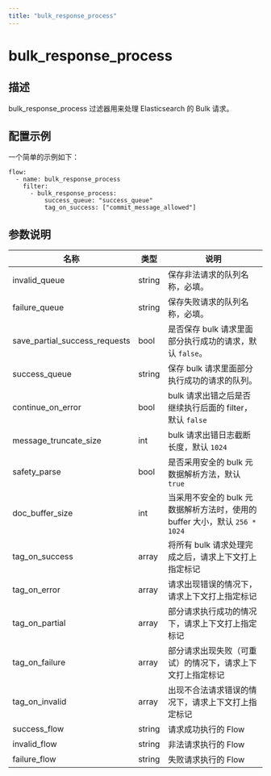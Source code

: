 ```yaml
---
title: "bulk_response_process"
---
```


# bulk_response_process

## 描述

bulk_response_process 过滤器用来处理 Elasticsearch 的 Bulk 请求。

## 配置示例

一个简单的示例如下：

```
flow:
  - name: bulk_response_process
    filter:
      - bulk_response_process:
          success_queue: "success_queue"
          tag_on_success: ["commit_message_allowed"]
```

## 参数说明

| 名称                          | 类型   | 说明                                                                        |
| ----------------------------- | ------ | --------------------------------------------------------------------------- |
| invalid_queue                 | string | 保存非法请求的队列名称，必填。                                              |
| failure_queue                 | string | 保存失败请求的队列名称，必填。                                              |
| save_partial_success_requests | bool   | 是否保存 bulk 请求里面部分执行成功的请求，默认 `false`。                    |
| success_queue                 | string | 保存 bulk 请求里面部分执行成功的请求的队列。                                |
| continue_on_error             | bool   | bulk 请求出错之后是否继续执行后面的 filter，默认 `false`                    |
| message_truncate_size         | int    | bulk 请求出错日志截断长度，默认 `1024`                                      |
| safety_parse                  | bool   | 是否采用安全的 bulk 元数据解析方法，默认 `true`                             |
| doc_buffer_size               | int    | 当采用不安全的 bulk 元数据解析方法时，使用的 buffer 大小，默认 `256 * 1024` |
| tag_on_success                | array  | 将所有 bulk 请求处理完成之后，请求上下文打上指定标记                        |
| tag_on_error                  | array  | 请求出现错误的情况下，请求上下文打上指定标记                                |
| tag_on_partial                | array  | 部分请求执行成功的情况下，请求上下文打上指定标记                            |
| tag_on_failure                | array  | 部分请求出现失败（可重试）的情况下，请求上下文打上指定标记                  |
| tag_on_invalid                | array  | 出现不合法请求错误的情况下，请求上下文打上指定标记                          |
| success_flow         | string  |      请求成功执行的 Flow                   |
| invalid_flow         | string  |      非法请求执行的 Flow                   |
| failure_flow         | string  |      失败请求执行的 Flow                   |
